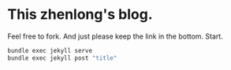 This zhenlong's blog.
=========================

Feel free to fork.
And just please keep the link in the bottom.
Start.



```bash
bundle exec jekyll serve
bundle exec jekyll post "title"
```
